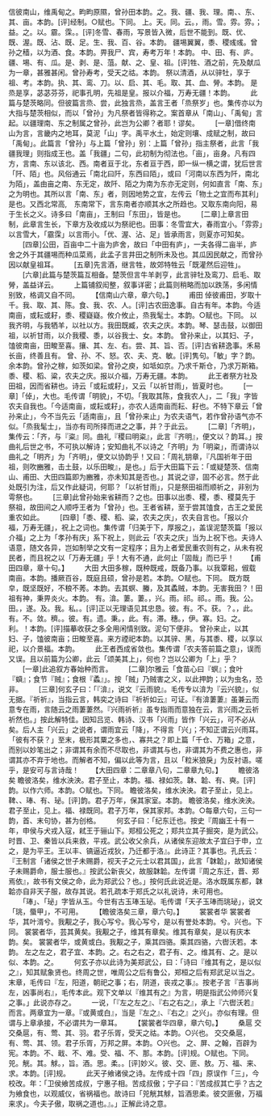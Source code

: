 <!-- { "loadSidebar": true } -->
信彼南山，维禹甸之。畇畇原隰，曾孙田本韵。之。我、疆、我、理。南、、东、其、亩。本韵。[评]经制。○赋也。下同。
上。天。同。云。，雨。雪。雰。雰。；益。之。以。霢。霂。。[评]冬雪、春雨，写景皆入微，后世不能到。既、优、既、渥。既、沾、既、足。生、我、百、谷。本韵。
疆埸翼翼，黍、稷彧彧。曾孙之穑，以为酒、食。本韵。畀我尸、宾，寿考万年！本韵。
中、田、有、庐。疆、埸、有、瓜。是、剥、是、菹。献、之、皇、祖。[评]牲、酒之前，先及献瓜为一章，甚雅甚闲。曾孙寿考，受天之祜。本韵。
祭以清酒，从以骍牡，享于祖、考。本韵。执、其、鸾、刀。以、启、其、毛。取、其、血、膋。本韵。
是烝是享，苾苾芬芬，祀事孔明，先祖是皇。报以介福，万寿无疆！本韵。
　　此篇与楚茨略同。但彼篇言烝、尝，此独言烝，盖言王者「烝祭岁」也。集传亦以为大指与楚茨相似，而以「曾孙」为凡祭者皆得称之。案首章从「南山」、「禹甸」言起。以疆理南、东之制属之曾孙，此岂为公卿？者耶！谬矣。
　　[一章]借终南山为言，言畿内之地耳，莫泥「山」字。禹平水土，始定则壤、成赋之制，故曰「禹甸」。此篇言「曾孙」与上篇「曾孙」别：上篇「曾孙」指主祭者，此言「我疆我理」则指成王也。盖「我疆」二句，此初制为彻法也。「亩」，亩身。凡有四方，言南、东以该北、西。南者亘于北，东者亘于西，即一纵一横之谓，犹后世言「阡、陌」也。风俗通云「南北曰阡，东西曰陌」，或曰「河南以东西为阡，南北为陌」，盖由亩之南、东无定，故阡、陌之为南为东亦无定则，何如直言「南、东」之为明也。其所以言「南、东」者，则因地势之宜，左传云「物土之宜而布其利」是也。又西北常高,　东南常下，言东南者亦顺其水之所趋也。又取东南向阳，易于生长之义。诗多曰「南亩」，王制曰「东田」，皆是也。
　　[二章]上章言田制，此章言生长，下章方及收成以为祭祀也。田事：冬雪宜大，春雨宜小。「雰雰」以言雪大，「霢霂」以言雨小。「优、渥、沾、足」皆承雨言，则夏亦可知矣。
　　[四章]公田，百亩中二十亩为庐舍，故曰「中田有庐」，一夫各得二亩半，庐舍之外于其疆埸而种瓜菜焉，此孟子言井田之制所未及也。其瓜因民献之，而曾孙因以献皇祖耳。
　　[五章]先言酒，继言牲，故郊特牲云「既灌然后迎牲」。
　　[六章]此篇与楚茨篇互相备。楚茨但言牛羊剥亨，此言骍牡及鸾刀、启毛、取膋，盖益详云。
　　上篇铺叙闳整，叙事详密；此篇则稍略而加以跌荡，多闲情别致，格调又自不同。
　　【信南山六章，章六句。】
　　甫田
倬彼甫田，岁取十千。我、取、其、陈。食、我、农、人。[评]古农田逸事。自古有年。本韵。今适南亩，或耘或耔，黍、稷嶷嶷。攸介攸止，烝我髦士。本韵。○赋也。下同。
以我齐明，与我牺羊，以社以方。我田既臧，农夫之庆。本韵。琴、瑟击鼓，以御田祖，以祈甘雨，以介我稷、黍，以谷我士、女。本韵。
曾孙来止，以其妇、子，馌彼南亩，田畯至喜。攘、其、左、右。尝、其、旨、否。[评]古省耕逸事。禾易长亩，终善且有。
曾、孙、不、怒。农、夫、克、敏。[评]隽句。「敏」字？韵。余本韵。曾孙之稼，如茨如梁。曾孙之庾，如坻如京。乃求千斯仓，乃求万斯箱。黍、稷、稻、粱，农夫之庆。报以介福，万寿无疆。本韵。
　　此王者祭方社及田祖，因而省耕也。诗云「或耘或耔」，又云「以祈甘雨」，皆夏时也。
　　[一章]「倬」，大也。毛传谓「明貌」，不切。「我取其陈，食我农人」，二「我」字皆农夫自我也。「今适南亩，或耘或耔」，亦农人适南亩而耘、耔也。不特下章云「曾孙来止」，今不当先云「适南亩」，且「曾孙来止」为农夫语气，若作曾孙语气亦不似。「烝我髦士」，当亦有司所择而进之之事，并？于此云。
　　[二章]「齐明」，集传云：「齐，与『粢』同。曲礼『稷曰明粢』，此言『齐明』，便文以？韵耳。」按曲礼后世之书，不可执以解诗；安知曲礼不以诗之「齐明」为「明粢」，而谓诗以曲礼之「明齐」为「齐明」，便文以协韵乎！又曰：「周礼钥章，『凡国祈年于田祖，则吹豳雅，击土鼓，以乐田畯』，是也。」后于大田篇下云：「或疑楚茨、信南山、甫田、大田四篇即为豳雅，亦未知其是否也。」其说之谬，固不必言。然于此处既引为注，后又作此疑词，何耶？「以祈甘雨」，只是祭田祖而顺祈之，非别为雩祭也。
　　[三章]此曾孙始来省耕而？之也。田事以出黍、稷，黍、稷莫先于祭祖，故田间之人顺呼王者为「曾孙」也。王者省耕，至于尝其馌食，古王之爱民重农如此。
　　[四章]「黍、稷、稻、粱，农夫之庆」，农夫自言也。「报以介福，万寿无疆」，祝上之词也。集传谓「归美于下，厚报之」，盖误泥楚茨篇「报以介福」之上为「孝孙有庆」系下祝上，则此云「农夫之庆」当为上祝下也。夫诗人语意，随文各异，岂如制举之文有一定程序；且为上者爱民重农则有之，从未有祝民者，而且祝之以「万寿无疆」乎！大有不通，此何止「固哉」而已乎！
　　【甫田四章，章十句。】
　　大田
大田多稼，既种既戒，既备乃事。以我覃耜，俶载南亩。本韵。播厥百谷，既庭且硕，曾孙是若。本韵。○赋也。下同。
既方既皁，既坚既好，不稂不莠。本韵。去其螟、螣，及其蟊贼，本韵。无害我田？！田祖有神，秉畀炎火。本韵。
有。渰。萋。萋。，兴。雨。祁。祁。。雨。我。公。田。，遂。及。我。私。。[评]正以无理语见其忠恳。彼。有。不。获。？。，此。有。不。敛。穧。。彼。有。遗。秉。，此。有。滞。穗。，伊。寡。妇。之。利。！本韵。[评]描摹收获之多全用闲情别致。泥句下便非。
曾孙来止，以其妇、子，馌彼南亩；田畯至喜。来方禋祀本韵。以其骍、黑，与其黍、稷，以享以祀，以介景福。本韵。
　　此王者西成省敛也。集传谓「农夫答前篇之意」，误而又误。且以前篇为公卿，此云「颂美其上」，何也？岂以公卿为「上」乎？
　　[一章]此追叙方春始种而言。
　　[二章]尔雅云「食苗心曰『螟』；食叶『蟘』；食节『贼』；食根『蟊』」。按「贼」乃贼害之义，以此押韵；以为虫名，恐非。
　　[三章]何玄子曰：「『渰』，说文『云雨貌』。毛传专以渰为『云兴貌』，似无据。『祈祈』，当指云言，韩奕之诗曰『祈祈如云』可证。『有渰萋萋』虽兼云而意专在雨，言随云之雨萋萋然。『兴雨祈祈』虽专指雨而意独在云，言兴雨之云祈祈然也。」按此解特佳。因知吕览、韩诗、汉书「兴雨」皆作「兴云」，可不必从矣。后人主「兴云」之说者，谓雨宜云「降」，不得言「兴」；不知正谓云兴雨耳。「彼有不获？」至末，极形其粟之多也，、寡共之？即上篇「千仓、万箱」之意，而别以妙笔出之；非谓其有余而不尽取也，非谓其与也，非谓其为不费之惠也，非谓其亦不弃于地也。而解者不知，偏以此等为言，且以「粒米狼戾」为反衬语。嗟乎，是安可与言诗哉！
　　【大田四章：二章章八句，二章章九句。】
　　瞻彼洛矣
瞻彼洛矣，维水泱泱。君子至止，本韵。福、禄如茨。韎、韐、有、奭。[评]韵。以作六师。本韵。○赋也。下同。
瞻彼洛矣，维水泱泱。君子至止，见上。鞞、、琫、有、珌。[评]韵。君子万年，保其家室。本韵。
瞻彼洛矣，维水泱泱。君子至止，见上。福、禄既同。君子万年，保其家邦。本韵。○每章六句，三句一韵，首、末句协，甚为创格。
　　何玄子曰：「纪东迁也。按史『周幽王十有一年，申侯与犬戎入寇，弒王于骊山下。郑桓公死之；郑共立其子掘突，是为武公。时晋、卫、秦皆以兵来救，平戎。武公收父余兵，从诸侯东迎故太子宜臼于申，立之，是为平王。王以丰、镐逼近戎狄，乃迁都于洛』。此诗正？其事也。孔氏云：『王制言「诸侯之世子未赐爵，视天子之元士以君其国」，此言「韎韐」，故知诸侯子未赐爵命，服士服也。』按武公新丧父，故服韎韐。左传谓『周之东迁，晋、郑焉依』，故书有文侯之命，此为郑武公？也。」按何氏此说近是。洛水既属东都，韎韐亦自非天子服，故存其说。若孔疏本于郑氏之以礼说诗，未可用也。
　　「琫」、「珌」字皆从玉。今世有古玉琫玉珌。毛传谓「天子玉琫而珧珌」，说文「珧，蜃甲」，不可用。
　　【瞻彼洛矣三章，章六句。】
　　裳裳者华
裳裳者华，其叶湑兮。我觏之子，我心写兮。我心写兮，是以有誉处本韵。兮。兴也。下同。
裳裳者华，芸其黄矣。我觏之子，维其有章矣。维其有章矣，是以有庆本韵。矣。
裳裳者华，或黄或白。我觏之子，乘其四骆。乘其四骆，六辔沃若。本韵。
左之左之，君子宜、本韵。之。右之右之，君子有、之。维其有、之。是以似、本韵。之。
　　何玄子亦以此诗为美郑武公，曰：「诗曰『维其有之，是以似之』，知其赋象贤也。终周之世，唯周公之后有鲁公，郑桓之后有郑武足以当之。末章，毛传曰『左，阳道，朝祀之事；右，阴道，丧戎之事』。按老子言『吉事尚左，凶事尚右』，毛传本此。观下文单以『维其有之』为言，明是指武公帅师兴复之事。」此说亦存之。
　　一说，「『左之左之』、『右之右之』，承上『六辔沃若』而言。两章宜为一章。『或黄或白』，当是『左之』、『右之』之兴」。亦似有理。但谓与上章承接，不必谓共为一章耳。
　　【裳裳者华四章，章六句。】
　　桑扈
交交桑扈，有、莺、其、羽。君子乐胥，受天之祜。本韵。○兴也。
交交桑扈，有、莺、其、领。君子乐胥，万邦之屏。本韵。○兴也。
之、屏、之翰，百辟为宪。本韵。不、戢、不、难。受、福、不、那。本韵。[评]规。○赋也。下同。
兕。觥。其。觩。，旨。酒。思。柔。。[评]妙义。彼、交、匪、敖。万、福、来、求。本韵。[评]规。
　　此天子飨诸侯之诗。左传成十四「四」原误作「三」，今校改。年：「卫侯飨苦成叔，宁惠子相。苦成叔傲；宁子曰：『苦成叔其亡乎？古之为飨食也，以观威仪，省祸福也。故诗曰「兕觥其觩，旨酒思柔。彼交匪傲，万福来求」。今夫子傲，取祸之道也。』。」正解此诗之意。
